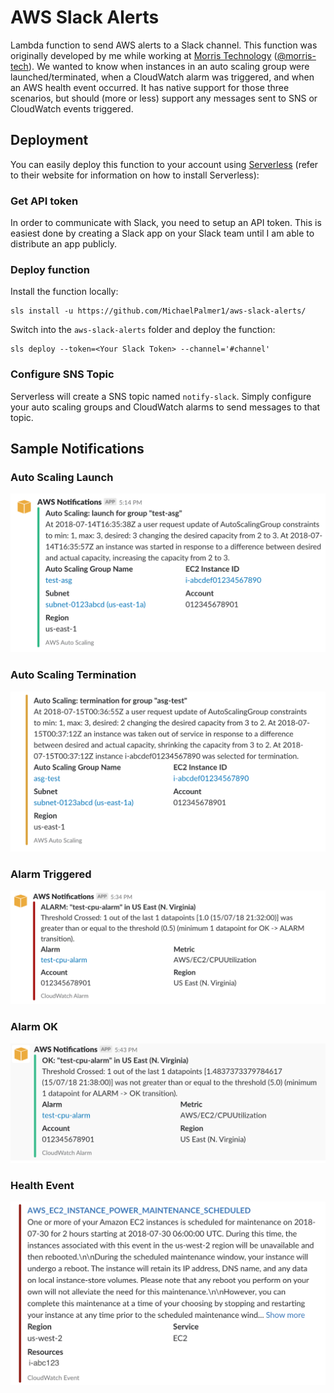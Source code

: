 # AWS Slack Alerts

Lambda function to send AWS alerts to a Slack channel. This function was originally developed by me while working at
[Morris Technology](http://www.morristechnology.com) ([@morris-tech](https://github.com/morris-tech)). We wanted to know
when instances in an auto scaling group were launched/terminated, when a CloudWatch alarm was triggered, and when an
AWS health event occurred. It has native support for those three scenarios, but should (more or less) support any
messages sent to SNS or CloudWatch events triggered.

## Deployment
You can easily deploy this function to your account using [Serverless](https://serverless.com/)
(refer to their website for information on how to install Serverless):

### Get API token
In order to communicate with Slack, you need to setup an API token. This is easiest done by creating a Slack app on
your Slack team until I am able to distribute an app publicly.

### Deploy function

Install the function locally:

```
sls install -u https://github.com/MichaelPalmer1/aws-slack-alerts/
```

Switch into the `aws-slack-alerts` folder and deploy the function:

```
sls deploy --token=<Your Slack Token> --channel='#channel'
```

### Configure SNS Topic

Serverless will create a SNS topic named `notify-slack`. Simply configure your auto scaling groups and CloudWatch alarms
to send messages to that topic.

## Sample Notifications

### Auto Scaling Launch
![Auto Scaling Launch](img/asg-launch.png)

### Auto Scaling Termination
![Auto Scaling Termination](img/asg-terminate.png)

### Alarm Triggered
![Alarm Triggered](img/alarm-triggered.png)

### Alarm OK
![Alarm OK](img/alarm-ok.png)

### Health Event
![Health Event](img/health.png)
